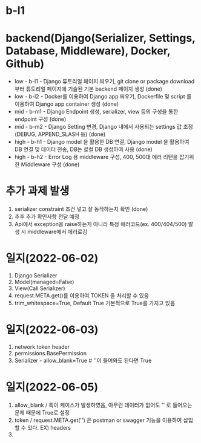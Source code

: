 # b-l1

# backend(Django(Serializer, Settings, Database, Middleware), Docker, Github)
- low - b-l1 - Django 튜토리얼 페이지 띄우기, git clone or package download 부터 튜토리얼 페이지에 기술된 기본 backend 페이지 생성 (done) <br/>
- low - b-l2 - Docker를 이용하여 Django app 띄우기, Dockerfile 및 script 를 이용하여 Django app container 생성 (done) <br/>
- mid - b-m1 - Django Endpoint 생성, serializer, view 등의 구성을 통한 endpoint 구성 (done) <br/>
- mid - b-m2 - Django Setting 변경, Django 내에서 사용되는 settings 값 조정(DEBUG, APPEND_SLASH 등) (done) <br/>
- high - b-h1 - Django model 을 활용한 DB 연결, Django model 을 활용하여 DB 연결 및 데이터 전송, DB는 로컬 DB 생성하여 사용 (done) <br/>
- high - b-h2 - Error Log 용 middleware 구성, 400, 500대 에러 리턴을 잡기위한 Middleware 구성 (done) <br/>

# 추가 과제 발생

1. serializer constraint 조건 넣고 잘 동작하는지 확인 (done)
2. 추후 추가 확인사항 전달 예정
3. Api에서 exception을 raise하는게 아니라 특정 에러코드(ex. 400/404/500) 발생 시 middleware에서 에러로깅

# 일지(2022-06-02)

1. Django Serializer 
2. Model(managed=False) 
3. View(Call Serializer)
4. request.META.get()를 이용하여 TOKEN 을 처리할 수 있음
5. trim_whitespace=True, Default True 기본적으로 True를 가지고 있음

# 일지(2022-06-03)

1. network token header
2. permissions.BasePermission
3. Serializer - allow_blank=True  # ''이 들어와도 된다면 True

# 일지(2022-06-05)

1. allow_blank / 특이 케이스가 발생하였음, 아무런 데이터가 없어도 '' 로 들어오는 문제 때문에 True로 설정
2. token / request.META.get('') 은 postman or swagger 기능을 이용하여 삽입할 수 있다. EX) headers
3. 
